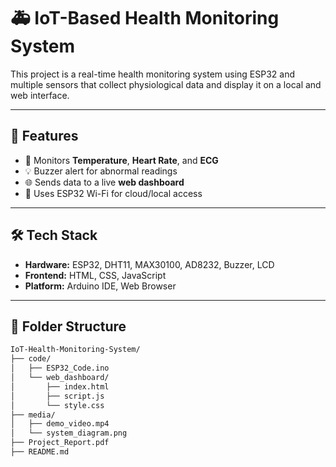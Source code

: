 # 🚑 IoT-Based Health Monitoring System

This project is a real-time health monitoring system using ESP32 and multiple sensors that collect physiological data and display it on a local and web interface.

---

## 📌 Features

- 📡 Monitors **Temperature**, **Heart Rate**, and **ECG**
- 💡 Buzzer alert for abnormal readings
- 🌐 Sends data to a live **web dashboard**
- 🧠 Uses ESP32 Wi-Fi for cloud/local access

---

## 🛠️ Tech Stack

- **Hardware:** ESP32, DHT11, MAX30100, AD8232, Buzzer, LCD
- **Frontend:** HTML, CSS, JavaScript
- **Platform:** Arduino IDE, Web Browser

---

## 📂 Folder Structure

```bash
IoT-Health-Monitoring-System/
├── code/
│   ├── ESP32_Code.ino
│   └── web_dashboard/
│       ├── index.html
│       ├── script.js
│       └── style.css
├── media/
│   ├── demo_video.mp4
│   └── system_diagram.png
├── Project_Report.pdf
├── README.md
